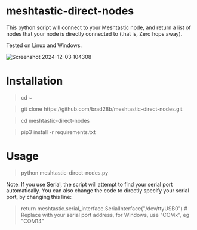 # meshtastic-direct-nodes
This python script will connect to your Meshtastic node, and return a list of nodes that your node is directly connected to (that is, Zero hops away).

Tested on Linux and Windows.

![Screenshot 2024-12-03 104308](https://github.com/user-attachments/assets/ef78a146-8d47-449b-8479-cff7dcab8128)


# Installation
<blockquote>cd ~</blockquote>
<blockquote>git clone https://github.com/brad28b/meshtastic-direct-nodes.git</blockquote>
<blockquote>cd meshtastic-direct-nodes</blockquote>
<blockquote>pip3 install -r requirements.txt</blockquote>

# Usage
<blockquote>python meshtastic-direct-nodes.py</blockquote>

Note: If you use Serial, the script will attempt to find your serial port automatically. You can also change the code to directly specify your serial port, by changing this line:

<blockquote>return meshtastic.serial_interface.SerialInterface("/dev/ttyUSB0") # Replace with your serial port address, for Windows, use "COMx", eg "COM14"</blockquote>
